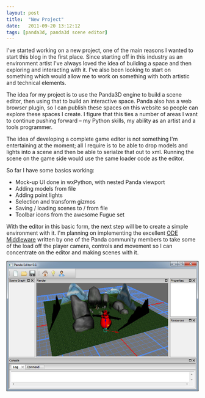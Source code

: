 ```yaml
---
layout: post
title:  "New Project"
date:   2011-09-20 13:12:12
tags: [panda3d, panda3d scene editor]
---
```

I've started working on a new project, one of the main reasons I wanted to start this blog in the first place. Since starting off in this industry as an environment artist I've always loved the idea of building a space and then exploring and interacting with it. I've also been looking to start on something which would allow me to work on something with both artistic and technical elements.

The idea for my project is to use the Panda3D engine to build a scene editor, then using that to build an interactive space. Panda also has a web browser plugin, so I can publish these spaces on this website so people can explore these spaces I create. I figure that this ties a number of areas I want to continue pushing forward – my Python skills, my ability as an artist and a tools programmer.

The idea of developing a complete game editor is not something I'm entertaining at the moment; all I require is to be able to drop models and lights into a scene and then be able to serialze that out to xml. Running the scene on the game side would use the same loader code as the editor.

So far I have some basics working:

* Mock-up UI done in wxPython, with nested Panda viewport
* Adding models from file
* Adding point lights
* Selection and transform gizmos
* Saving / loading scenes to / from file
* Toolbar icons from the awesome Fugue set

With the editor in this basic form, the next step will be to create a simple environment with it. I'm planning on implementing the excellent [ODE Middleware](https://discourse.panda3d.org/t/ode-middleware/7436) written by one of the Panda community members to take some of the load off the player camera, controls and movement so I can concentrate on the editor and making scenes with it.

![My helpful screenshot](/assets/images/pandaEditorUi1.jpg)